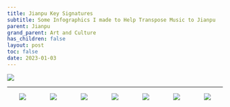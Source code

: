 ```yaml
---
title: Jianpu Key Signatures
subtitle: Some Infographics I made to Help Transpose Music to Jianpu
parent: Jianpu
grand_parent: Art and Culture
has_children: false
layout: post
toc: false
date: 2023-01-03
---
```


![](jianpu/jianpuKeyInfographic.png)

----

<div style="display: flex; flex-wrap: wrap; justify-content: space-around;">

<img src="jianpu/CMajor.png">
<img src="jianpu/DMajor.png">
<img src="jianpu/EMajor.png">
<img src="jianpu/FMajor.png">
<img src="jianpu/GMajor.png">
<img src="jianpu/AMajor.png">
<img src="jianpu/BMajor.png">

</div>

